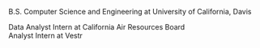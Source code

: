 B.S. Computer Science and Engineering at University of California, Davis

Data Analyst Intern at California Air Resources Board<br/>
Analyst Intern at Vestr
